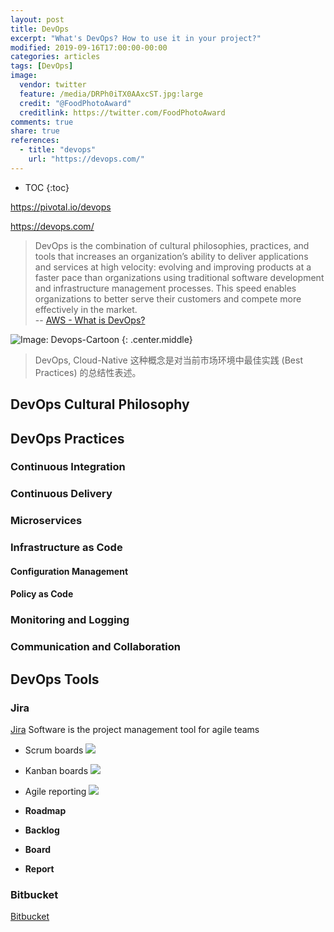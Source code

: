 ```yaml
---
layout: post
title: DevOps
excerpt: "What's DevOps? How to use it in your project?"
modified: 2019-09-16T17:00:00-00:00
categories: articles
tags: [DevOps]
image:
  vendor: twitter
  feature: /media/DRPh0iTX0AAxcST.jpg:large
  credit: "@FoodPhotoAward"
  creditlink: https://twitter.com/FoodPhotoAward
comments: true
share: true
references:
  - title: "devops"
    url: "https://devops.com/"
---
```


* TOC
{:toc}

https://pivotal.io/devops

https://devops.com/

> DevOps is the combination of cultural philosophies, practices, and tools that increases an organization’s ability to deliver applications and services at high velocity: evolving and improving products at a faster pace than organizations using traditional software development and infrastructure management processes. This speed enables organizations to better serve their customers and compete more effectively in the market. <br>
  -- [AWS - What is DevOps?](https://aws.amazon.com/devops/what-is-devops/)

![Image: Devops-Cartoon](https://d1fto35gcfffzn.cloudfront.net/images/topics/devops/Devops-Cartoon.png)
{: .center.middle}

> DevOps, Cloud-Native 这种概念是对当前市场环境中最佳实践 (Best Practices) 的总结性表述。

## DevOps Cultural Philosophy

## DevOps Practices

### Continuous Integration

### Continuous Delivery

### Microservices

### Infrastructure as Code

#### Configuration Management

#### Policy as Code

### Monitoring and Logging

### Communication and Collaboration

## DevOps Tools

### Jira

[Jira](https://www.atlassian.com/software/jira/) Software is the project management tool for agile teams

* Scrum boards
![](https://wac-cdn.atlassian.com/dam/jcr:a8912a56-8d5f-4ce4-977a-2ee87a48487e/Group%2013.png?cdnVersion=lf)
* Kanban boards
![](https://wac-cdn.atlassian.com/dam/jcr:6b7d9616-752c-47a3-9653-471836f90100/content-1.png?cdnVersion=lf)
* Agile reporting
![](https://wac-cdn.atlassian.com/dam/jcr:9be16120-eb77-4890-9d66-e9cd0ce5627f/jira-simplified%20screenshot-report.png?cdnVersion=lf)

* **Roadmap**
* **Backlog**
* **Board**
* **Report**

### Bitbucket

[Bitbucket](https://bitbucket.org/)